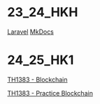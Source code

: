 # 23_24_HKH
[Laravel](laravel/overview.md)
[MkDocs](mkdocs/overview.md)

# 24_25_HK1
[TH1383 - Blockchain](blockchain/overview.md)

[TH1383 - Practice Blockchain](blockchain/practice/practice1.md)